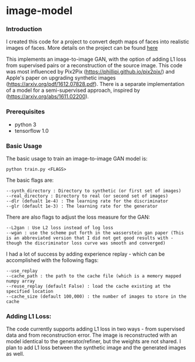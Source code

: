 # image-model

### Introduction

I created this code for a project to convert depth maps of faces into realistic images of faces.  More details on the project can be found [here](https://github.com/dvg13/image-model/blob/master/deep_frankenstein.md)

This implements an image-to-image GAN, with the option of adding L1 loss from supervised pairs or a reconstruction of the source image.  This code was most influenced by Pix2Pix (https://phillipi.github.io/pix2pix/) and Apple's paper on upgrading synthetic images (https://arxiv.org/pdf/1612.07828.pdf).  There is a separate implementation of a model for a semi-supervised approach, inspired by (https://arxiv.org/abs/1611.02200).

### Prerequisites
- python 3
- tensorflow 1.0

### Basic Usage

The basic usage to train an image-to-image GAN model is:
```
python train.py <FLAGS>
```
The basic flags are:
```
--synth_directory : Directory to synthetic (or first set of images)
--real_directory : Directory to real (or second set of images)
--dlr (defualt 1e-4) : The learning rate for the discriminator
--glr (default 1e-3) : The learning rate for the generator
```
There are also flags to adjust the loss measure for the GAN:
```
--L2gan : Use L2 loss instead of log loss
--wgan : use the scheme put forth in the wasserstein gan paper (This is an abbreviated version that I did not get good results with - though the discriminator loss curve was smooth and converged)
```
I had a lot of success by adding experience replay - which can be accomplished with the following flags:
```
--use_replay
--cache_path : the path to the cache file (which is a memory mapped numpy array
--reuse_replay (default False) : load the cache existing at the specified location
--cache_size (default 100,000) : the number of images to store in the cache
```
### Adding L1 Loss:

The code currently supports adding L1 loss in two ways - from supervised data and from reconstruction error.  The image is reconstructed with an model identical to the generator/refiner, but the weights are not shared.  I plan to add L1 loss between the synthetic image and the generated images as well.

